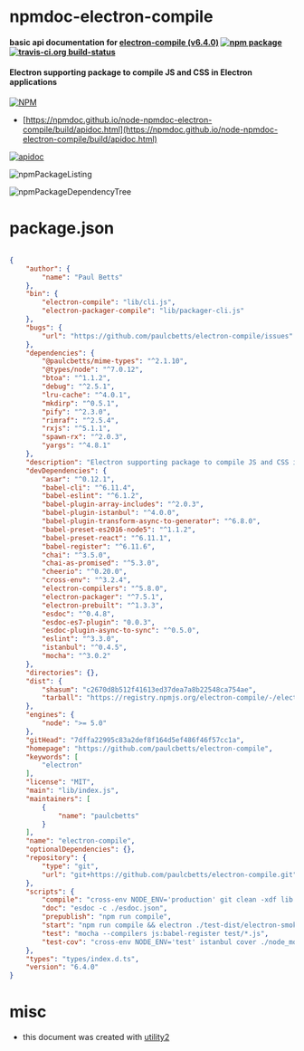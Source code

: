 # npmdoc-electron-compile

#### basic api documentation for  [electron-compile (v6.4.0)](https://github.com/paulcbetts/electron-compile)  [![npm package](https://img.shields.io/npm/v/npmdoc-electron-compile.svg?style=flat-square)](https://www.npmjs.org/package/npmdoc-electron-compile) [![travis-ci.org build-status](https://api.travis-ci.org/npmdoc/node-npmdoc-electron-compile.svg)](https://travis-ci.org/npmdoc/node-npmdoc-electron-compile)

#### Electron supporting package to compile JS and CSS in Electron applications

[![NPM](https://nodei.co/npm/electron-compile.png?downloads=true&downloadRank=true&stars=true)](https://www.npmjs.com/package/electron-compile)

- [https://npmdoc.github.io/node-npmdoc-electron-compile/build/apidoc.html](https://npmdoc.github.io/node-npmdoc-electron-compile/build/apidoc.html)

[![apidoc](https://npmdoc.github.io/node-npmdoc-electron-compile/build/screenCapture.buildCi.browser.%252Ftmp%252Fbuild%252Fapidoc.html.png)](https://npmdoc.github.io/node-npmdoc-electron-compile/build/apidoc.html)

![npmPackageListing](https://npmdoc.github.io/node-npmdoc-electron-compile/build/screenCapture.npmPackageListing.svg)

![npmPackageDependencyTree](https://npmdoc.github.io/node-npmdoc-electron-compile/build/screenCapture.npmPackageDependencyTree.svg)



# package.json

```json

{
    "author": {
        "name": "Paul Betts"
    },
    "bin": {
        "electron-compile": "lib/cli.js",
        "electron-packager-compile": "lib/packager-cli.js"
    },
    "bugs": {
        "url": "https://github.com/paulcbetts/electron-compile/issues"
    },
    "dependencies": {
        "@paulcbetts/mime-types": "^2.1.10",
        "@types/node": "^7.0.12",
        "btoa": "^1.1.2",
        "debug": "^2.5.1",
        "lru-cache": "^4.0.1",
        "mkdirp": "^0.5.1",
        "pify": "^2.3.0",
        "rimraf": "^2.5.4",
        "rxjs": "^5.1.1",
        "spawn-rx": "^2.0.3",
        "yargs": "^4.8.1"
    },
    "description": "Electron supporting package to compile JS and CSS in Electron applications",
    "devDependencies": {
        "asar": "^0.12.1",
        "babel-cli": "^6.11.4",
        "babel-eslint": "^6.1.2",
        "babel-plugin-array-includes": "^2.0.3",
        "babel-plugin-istanbul": "^4.0.0",
        "babel-plugin-transform-async-to-generator": "^6.8.0",
        "babel-preset-es2016-node5": "^1.1.2",
        "babel-preset-react": "^6.11.1",
        "babel-register": "^6.11.6",
        "chai": "^3.5.0",
        "chai-as-promised": "^5.3.0",
        "cheerio": "^0.20.0",
        "cross-env": "^3.2.4",
        "electron-compilers": "^5.8.0",
        "electron-packager": "^7.5.1",
        "electron-prebuilt": "^1.3.3",
        "esdoc": "^0.4.8",
        "esdoc-es7-plugin": "0.0.3",
        "esdoc-plugin-async-to-sync": "^0.5.0",
        "eslint": "^3.3.0",
        "istanbul": "^0.4.5",
        "mocha": "^3.0.2"
    },
    "directories": {},
    "dist": {
        "shasum": "c2670d8b512f41613ed37dea7a8b22548ca754ae",
        "tarball": "https://registry.npmjs.org/electron-compile/-/electron-compile-6.4.0.tgz"
    },
    "engines": {
        "node": ">= 5.0"
    },
    "gitHead": "7dffa22995c83a2def8f164d5ef486f46f57cc1a",
    "homepage": "https://github.com/paulcbetts/electron-compile",
    "keywords": [
        "electron"
    ],
    "license": "MIT",
    "main": "lib/index.js",
    "maintainers": [
        {
            "name": "paulcbetts"
        }
    ],
    "name": "electron-compile",
    "optionalDependencies": {},
    "repository": {
        "type": "git",
        "url": "git+https://github.com/paulcbetts/electron-compile.git"
    },
    "scripts": {
        "compile": "cross-env NODE_ENV='production' git clean -xdf lib && babel -d lib/ src",
        "doc": "esdoc -c ./esdoc.json",
        "prepublish": "npm run compile",
        "start": "npm run compile && electron ./test-dist/electron-smoke-test.js",
        "test": "mocha --compilers js:babel-register test/*.js",
        "test-cov": "cross-env NODE_ENV='test' istanbul cover ./node_modules/mocha/bin/_mocha -- --compilers js:babel-register test/*.js"
    },
    "types": "types/index.d.ts",
    "version": "6.4.0"
}
```



# misc
- this document was created with [utility2](https://github.com/kaizhu256/node-utility2)
